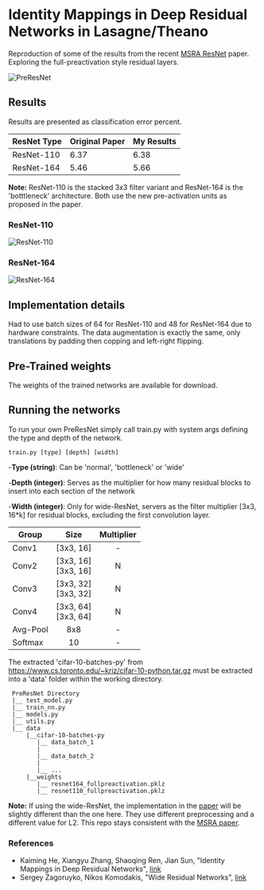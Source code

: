 # Identity Mappings in Deep Residual Networks in Lasagne/Theano

Reproduction of some of the results from the recent [MSRA ResNet](https://arxiv.org/abs/1603.05027) paper. Exploring the full-preactivation style residual layers.

![PreResNet](https://qiita-image-store.s3.amazonaws.com/0/100523/a156a5c2-026b-de55-a6fb-e4fa1772b42c.png)

## Results

Results are presented as classification error percent.

| ResNet Type | Original Paper | My Results |
| -----------|-----------|----------- |
| ResNet-110 | 6.37 | 6.38 |
| ResNet-164 | 5.46 | 5.66 |

**Note:** ResNet-110 is the stacked 3x3 filter variant and ResNet-164 is the 'botttleneck' architecture. Both use the new pre-activation units as proposed in the paper.

### ResNet-110

![ResNet-110](http://i.imgur.com/Y7VrxOC.png)

### ResNet-164

![ResNet-164](http://i.imgur.com/VznjI5x.png)

## Implementation details

Had to use batch sizes of 64 for ResNet-110 and 48 for ResNet-164 due to hardware constraints. The data augmentation is exactly the same, only translations by padding then copping and left-right flipping.

## Pre-Trained weights

The weights of the trained networks are available for download.

## Running the networks

To run your own PreResNet simply call train.py with system args defining the type and depth of the network.

```
train.py [type] [depth] [width]
```

-**Type (string)**:  Can be 'normal', 'bottleneck' or 'wide'

-**Depth (integer)**:  Serves as the multiplier for how many residual blocks to insert into each section of the network

-**Width (integer)**: Only for wide-ResNet, servers as the filter multiplier [3x3, 16*k] for residual blocks, excluding the first convolution layer.

| Group | Size | Multiplier |
| ------|:------:|:----------:|
| Conv1 | [3x3, 16] | - |
| Conv2 | [3x3, 16]<br>[3x3, 16] | N |
| Conv3 | [3x3, 32]<br>[3x3, 32] | N |
| Conv4 | [3x3, 64]<br>[3x3, 64] | N |
| Avg-Pool | 8x8 | - |
| Softmax  | 10 | - |

The extracted 'cifar-10-batches-py' from https://www.cs.toronto.edu/~kriz/cifar-10-python.tar.gz must be extracted into a 'data' folder within the working directory.


```
 PreResNet Directory
 |__ test_model.py
 |__ train_nn.py
 |__ models.py
 |__ utils.py
 |__ data
     |__cifar-10-batches-py
        |__ data_batch_1
        |
        |__ data_batch_2
        |
        |__ ...
     |__weights
        |__ resnet164_fullpreactivation.pklz
        |__ resnet110_fullpreactivation.pklz
```


**Note:** If using the wide-ResNet, the implementation in the [paper](https://arxiv.org/pdf/1605.07146v1.pdf) will be slightly different than the one here. They use different preprocessing and a different value for L2. This repo stays consistent with the [MSRA paper](https://arxiv.org/abs/1603.05027).

### References

* Kaiming He, Xiangyu Zhang, Shaoqing Ren, Jian Sun, "Identity Mappings in Deep Residual Networks", [link](https://arxiv.org/pdf/1603.05027v2.pdf)
* Sergey Zagoruyko, Nikos Komodakis, "Wide Residual Networks", [link](https://arxiv.org/pdf/1605.07146v1.pdf)
